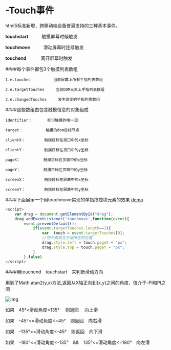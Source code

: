 # -Touch事件
html5标准新增，跨移动端设备普遍支持的三种基本事件。

  <b>touchstart</b>　　　触摸屏幕时候触发</br>
  
  <b>touchmove</b>　　　滑动屏幕时连续触发</br>
  
  <b>touchend</b>　　　 离开屏幕时触发</br>
  
####每个事件都包3个触摸列表数组

    1.e.touches　　　　　　当前屏幕上所有手指列表数组
    
    2.e.targetTouches　　　当前DOM元素上手指列表数组
    
    3.e.changedTouches　　　发生改变的手指列表数组
    
####这些数组由包含触摸信息的对象组成
    
    identifier：　　　　标识触摸的唯一ID
    
    target：　　　　　　触摸的dom目标节点
    
    clientX：　　　　　触摸目标在视口中的x坐标
    
    clientY：　　　　　触摸目标在视口中的y坐标
    
    pageX：　　　　　　触摸目标在页面中的x坐标
    
    pageY：　　　　　　触摸目标在页面中的y坐标
    
    screenX：　　　　　触摸目标在屏幕中的x坐标
    
    screenY：　　　　　触摸目标在屏幕中的y坐标
    
####下面展示一个用touchmove实现的单指拖拽块元素的效果 [demo](https://herohql521.github.io/HTML5-Touch-Events/drag.html)

```javascript
<script>
	var drag = document.getElementById("drag");
	drag.addEventListener('touchmove',function(event){
		event.preventDefault();
			if(event.targetTouches.length==1){
				var  touch = event.targetTouches[0];
				//钯元素放在手指所在的位置
				drag.style.left = touch.pageX + "px";
				drag.style.top = touch.pageY + "px";
			}
		},false)
</script>
```

####用touchend　touchstart　来判断滑动方向

  用到了Math.atan2(y,x)方法,返回从X轴正向到(x,y)之间的角度，值介于-PI和PI之间
  
  
  ![img](https://herohql521.github.io/HTML5-Touch-Events/atan2-.jpg)
  
  如果　45°<滑动角度<135° 　则返回 　向上滑
  
  如果　-45°<=滑动角度<=45°　则返回　向右滑
  
  如果　-135°<=滑动角度<-45°　则返回　向下滑
  
  如果　-180°<=滑动角度<-135°　&&　135°<=滑动角度<=180°　向左滑


    
    
    
  
  
